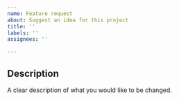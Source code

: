 ```yaml
---
name: Feature request
about: Suggest an idea for this project
title: ''
labels: ''
assignees: ''

---
```


## Description

A clear description of what you would like to be changed.
